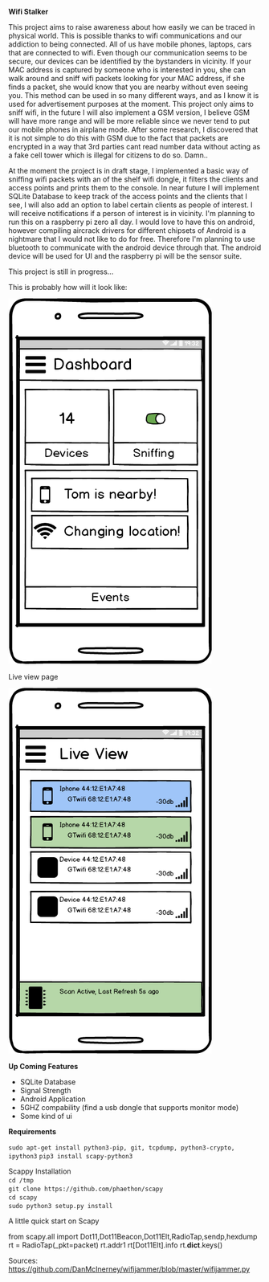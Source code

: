 
**Wifi Stalker**

This project aims to raise awareness about how easily we can be traced in physical world. This is possible
thanks to wifi communications and our addiction to being connected. All of us have mobile phones, laptops, 
cars that are connected to wifi.  Even though our communication seems to be secure, our devices can be identified by 
the bystanders in vicinity. If your MAC address is captured by someone who is interested in you, she can walk around and 
sniff wifi packets looking for your MAC address, if she finds a packet, she would know that you are nearby without even
seeing you. This method can be used in so many different ways, and as I know it is used for advertisement purposes at the moment.
This project only aims to sniff wifi, in the future I will also implement a GSM version, I believe
GSM will have more range and will be more reliable since we never tend to put our mobile phones in airplane mode. After 
some research, I discovered that it is not simple to do this with GSM due to the fact that packets are encrypted in a way
that 3rd parties cant read number data without acting as a fake cell tower which is illegal for citizens to do so. Damn..


At the moment the project is in draft stage, I implemented a basic way of sniffing wifi packets with an of the shelf
wifi dongle, it filters the clients and access points and prints them to the console. In near future I will implement
SQLite Database to keep track of the access points and the clients that I see, I will also add an option to label certain
clients as people of interest. I will receive notifications if a person of interest is in vicinity. I'm planning to run
this on a raspberry pi zero all day. I would love to have this on android, however compiling aircrack drivers for different
chipsets of Android is a nightmare that I would not like to do for free. Therefore I'm planning to use bluetooth to
communicate with the android device through that. The android device will be used for UI and the 
raspberry pi will be the sensor suite. 

This project is still in progress... 

This is probably how will it look like:

![Alt text](https://github.com/kaangoksal/wifi_device_stalker/blob/master/media/Dashboard.png)


Live view page

![Alt text](https://github.com/kaangoksal/wifi_device_stalker/blob/master/media/Live%20View.png)

**Up Coming Features**

- SQLite Database
- Signal Strength
- Android Application
- 5GHZ compability (find a usb dongle that supports monitor mode)
- Some kind of ui


**Requirements**  

`sudo apt-get install python3-pip, git, tcpdump, python3-crypto, ipython3`
`pip3 install scapy-python3`


Scappy Installation  
`cd /tmp`  
`git clone https://github.com/phaethon/scapy`  
`cd scapy`  
`sudo python3 setup.py install`  


A little quick start on Scapy


from scapy.all import Dot11,Dot11Beacon,Dot11Elt,RadioTap,sendp,hexdump
rt = RadioTap(_pkt=packet)
rt.addr1
rt[Dot11Elt].info
rt.__dict__.keys()




Sources: 
https://github.com/DanMcInerney/wifijammer/blob/master/wifijammer.py
